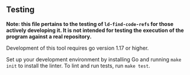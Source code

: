 ## Testing

**Note: this file pertains to the testing of `ld-find-code-refs` for those actively developing it. It is not intended for testing the execution of the program against a real repository.**

Development of this tool requires go version 1.17 or higher.

Set up your development environment by installing Go and running `make init` to install the linter. To lint and run tests, run `make test`.
